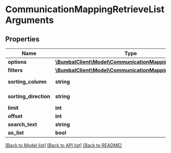 # CommunicationMappingRetrieveListArguments

## Properties
Name | Type | Description | Notes
------------ | ------------- | ------------- | -------------
**options** | [**\BumbalClient\Model\CommunicationMappingOptionsModel**](CommunicationMappingOptionsModel.md) |  | [optional] 
**filters** | [**\BumbalClient\Model\CommunicationMappingFiltersModel**](CommunicationMappingFiltersModel.md) |  | [optional] 
**sorting_column** | **string** | Sorting Column | [optional] 
**sorting_direction** | **string** | Sorting Direction | [optional] 
**limit** | **int** |  | [optional] 
**offset** | **int** |  | [optional] 
**search_text** | **string** |  | [optional] 
**as_list** | **bool** |  | [optional] 

[[Back to Model list]](../README.md#documentation-for-models) [[Back to API list]](../README.md#documentation-for-api-endpoints) [[Back to README]](../README.md)


